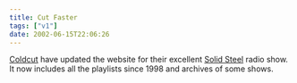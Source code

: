 ```yaml
---
title: Cut Faster
tags: ["v1"]
date: 2002-06-15T22:06:26
---
```


[Coldcut][1] have updated the website for their excellent [Solid Steel][2] radio show. It now includes all the playlists since 1998 and archives of some shows.

[1]: http://www.ninjatune.net/coldcut/ "Coldcut on ninjatune.net"
[2]: http://www.ninjatune.net/ "Coldcut's Solid Steel on ninjatune.net"
